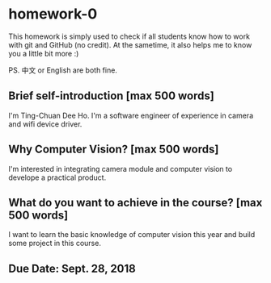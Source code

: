 # homework-0
This homework is simply used to check if all students know how to work with git and GitHub (no credit).
At the sametime, it also helps me to know you a little bit more :)

PS. 中文 or English are both fine.

## Brief self-introduction [max 500 words]
I'm Ting-Chuan Dee Ho. I'm a software engineer of experience in camera and wifi device driver. 
## Why Computer Vision? [max 500 words]
I'm interested in integrating camera module and computer vision to develope a practical product. 
## What do you want to achieve in the course? [max 500 words]
I want to learn the basic knowledge of computer vision this year and build some project in this course.
## Due Date: Sept. 28, 2018
